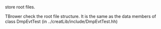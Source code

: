 
store root files.

TBrower check the root file structure. It is the same as the data members of class DmpEvtTest (in ../creatLib/include/DmpEvtTest.hh)
